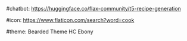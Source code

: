 #chatbot: https://huggingface.co/flax-community/t5-recipe-generation

#icon: https://www.flaticon.com/search?word=cook

#theme: Bearded Theme HC Ebony